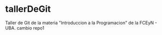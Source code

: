# tallerDeGit

Taller de Git de la materia "Introduccion a la Programacion" de la FCEyN - UBA.
cambio repo1